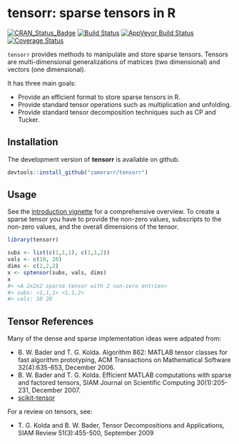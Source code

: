 
<!-- README.md is generated from README.Rmd. Please edit that file -->
tensorr: sparse tensors in R
============================

[![CRAN\_Status\_Badge](http://www.r-pkg.org/badges/version/tensorr)](https://cran.r-project.org/package=tensorr) [![Build Status](https://travis-ci.org/zamorarr/tensorr.svg?branch=master)](https://travis-ci.org/zamorarr/tensorr) [![AppVeyor Build Status](https://ci.appveyor.com/api/projects/status/github/zamorarr/tensorr?branch=master&svg=true)](https://ci.appveyor.com/project/zamorarr/tensorr) [![Coverage Status](https://img.shields.io/codecov/c/github/zamorarr/tensorr/master.svg)](https://codecov.io/github/zamorarr/tensorr?branch=master)

`tensorr` provides methods to manipulate and store sparse tensors. Tensors are multi-dimensional generalizations of matrices (two dimensional) and vectors (one dimensional).

It has three main goals:

-   Provide an efficient format to store sparse tensors in R.
-   Provide standard tensor operations such as multiplication and unfolding.
-   Provide standard tensor decomposition techniques such as CP and Tucker.

Installation
------------

The development version of **tensorr** is available on github.

``` r
devtools::install_github("zamorarr/tensorr")
```

Usage
-----

See the [introduction vignette](https://zamorarr.github.io/tensorr/articles/introduction.html) for a comprehensive overview. To create a sparse tensor you have to provide the non-zero values, subscripts to the non-zero values, and the overall dimensions of the tensor.

``` r
library(tensorr)

subs <- list(c(1,1,1), c(1,1,2))
vals <- c(10, 20)
dims <- c(2,2,2)
x <- sptensor(subs, vals, dims)
x
#> <A 2x2x2 sparse tensor with 2 non-zero entries>
#> subs: <1,1,1> <1,1,2>
#> vals: 10 20
```

Tensor References
-----------------

Many of the dense and sparse implementation ideas were adpated from:

-   B. W. Bader and T. G. Kolda. Algorithm 862: MATLAB tensor classes for fast algorithm prototyping, ACM Transactions on Mathematical Software 32(4):635-653, December 2006.
-   B. W. Bader and T. G. Kolda. Efficient MATLAB computations with sparse and factored tensors, SIAM Journal on Scientific Computing 30(1):205-231, December 2007.
-   [scikit-tensor](https://github.com/mnick/scikit-tensor)

For a review on tensors, see:

-   T. G. Kolda and B. W. Bader, Tensor Decompositions and Applications, SIAM Review 51(3):455-500, September 2009
